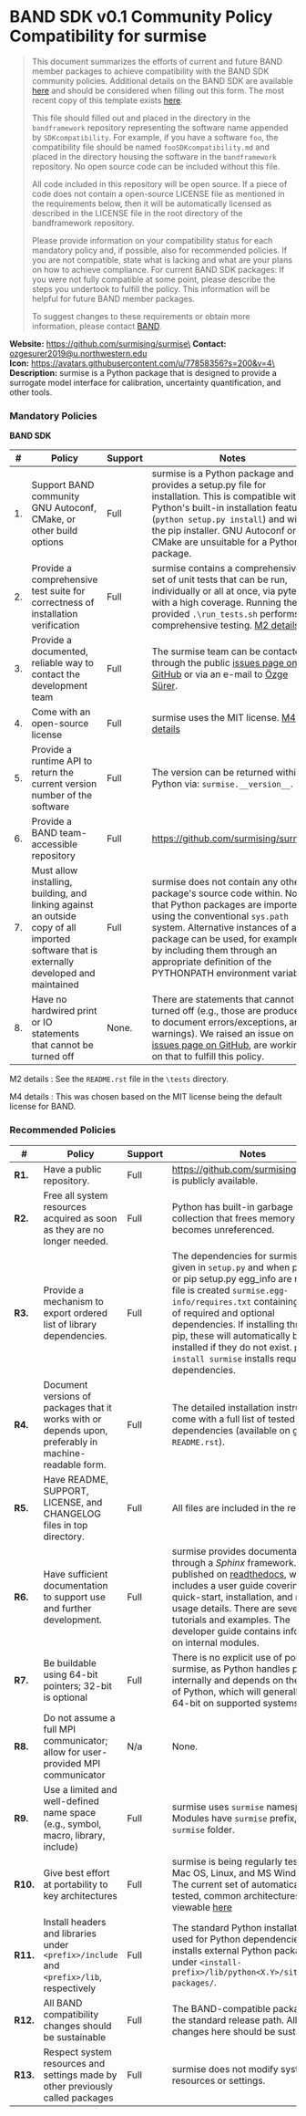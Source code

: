 # BAND SDK v0.1 Community Policy Compatibility for surmise


> This document summarizes the efforts of current and future BAND member packages to achieve compatibility with the BAND SDK community policies.  Additional details on the BAND SDK are available [here](https://github.com/bandframework/bandframework/resources/sdkpolicies/bandsdk.md) and should be considered when filling out this form. The most recent copy of this template exists [here](https://github.com/bandframework/bandframework/resources/sdkpolicies/template.md).
>
> This file should filled out and placed in the directory in the `bandframework` repository representing the software name appended by `SDKcompatibility`.  For example, if you have a software `foo`, the compatibility file should be named `fooSDKcompatibility.md` and placed in the directory housing the software in the `bandframework` repository. No open source code can be included without this file.
>
> All code included in this repository will be open source.  If a piece of code does not contain a open-source LICENSE file as mentioned in the requirements below, then it will be automatically licensed as described in the LICENSE file in the root directory of the bandframework repository.
>
> Please provide information on your compatibility status for each mandatory policy and, if possible, also for recommended policies. If you are not compatible, state what is lacking and what are your plans on how to achieve compliance. For current BAND SDK packages: If you were not fully compatible at some point, please describe the steps you undertook to fulfill the policy. This information will be helpful for future BAND member packages.
>
> To suggest changes to these requirements or obtain more information, please contact [BAND](https://bandframework.github.io).



**Website:** https://github.com/surmising/surmise\
**Contact:** ozgesurer2019@u.northwestern.edu\
**Icon:** https://avatars.githubusercontent.com/u/77858356?s=200&v=4\
**Description:** surmise is a Python package that is designed to provide a surrogate model interface for calibration, uncertainty quantification, and other tools.


### Mandatory Policies

**BAND SDK**

| # | Policy                 |Support| Notes                   |
|---|-----------------------|-------|-------------------------|
| 1. | Support BAND community GNU Autoconf, CMake, or other build options |Full| surmise is a Python package and provides a setup.py file for installation. This is compatible with Python's built-in installation feature (``python setup.py install``) and with the pip installer. GNU Autoconf or CMake are unsuitable for a Python package. |
| 2. | Provide a comprehensive test suite for correctness of installation verification |Full| surmise contains a comprehensive set of unit tests that can be run, individually or all at once, via pytest with a high coverage. Running the provided ``.\run_tests.sh`` performs comprehensive testing. [M2 details](#m2-details)|
| 3. | Provide a documented, reliable way to contact the development team |Full| The surmise team can be contacted through the public [issues page on GitHub](https://github.com/surmising/surmise/issues) or via an e-mail to [Özge Sürer](ozgesurer2019@u.northwestern.edu).|
| 4. | Come with an open-source license |Full| surmise uses the MIT license. [M4 details](#m4-details)|
| 5. | Provide a runtime API to return the current version number of the software |Full| The version can be returned within Python via: `surmise.__version__`.|
| 6. | Provide a BAND team-accessible repository |Full| https://github.com/surmising/surmise |
| 7. | Must allow installing, building, and linking against an outside copy of all imported software that is externally developed and maintained |Full| surmise does not contain any other package's source code within. Note that Python packages are imported using the conventional `sys.path` system. Alternative instances of a package can be used, for example, by including them through an appropriate definition of the PYTHONPATH environment variable.|
| 8. |  Have no hardwired print or IO statements that cannot be turned off |None.| There are statements that cannot be turned off (e.g., those are produced to document errors/exceptions, and warnings). We raised an issue on [issues page on GitHub](https://github.com/surmising/surmise/issues), are working on that to fulfill this policy. |

M2 details <a id="m2-details"></a>: See the `README.rst` file in the `\tests` directory.

M4 details <a id="m4-details"></a>: This was chosen based on the MIT license being the default license for BAND.


### Recommended Policies

| #  | Policy                 |Support| Notes                   |
|---|------------------------|-------|-------------------------|
|**R1.**| Have a public repository. |Full| https://github.com/surmising/surmise is publicly available. |
|**R2.**| Free all system resources acquired as soon as they are no longer needed. |Full| Python has built-in garbage collection that frees memory when it becomes unreferenced. |
|**R3.**| Provide a mechanism to export ordered list of library dependencies. |Full| The dependencies for surmise are given in `setup.py` and when pip install or pip setup.py egg_info are run, a file is created `surmise.egg-info/requires.txt` containing the list of required and optional dependencies. If installing through pip, these will automatically be installed if they do not exist. `pip install surmise` installs required dependencies. |
|**R4.**| Document versions of packages that it works with or depends upon, preferably in machine-readable form.  |Full| The detailed installation instructions come with a full list of tested external dependencies (available on github `README.rst`). |
|**R5.**| Have README, SUPPORT, LICENSE, and CHANGELOG files in top directory.  |Full| All files are included in the repository. |
|**R6.**| Have sufficient documentation to support use and further development. |Full| surmise provides documentation through a *Sphinx* framework. It is published on [readthedocs](https://surmise.readthedocs.io), which includes a user guide covering quick-start, installation, and many usage details. There are several tutorials and examples. The developer guide contains information on internal modules. |
|**R7.**| Be buildable using 64-bit pointers; 32-bit is optional |Full| There is no explicit use of pointers in surmise, as Python handles pointers internally and depends on the install of Python, which will generally be 64-bit on supported systems.|
|**R8.**| Do not assume a full MPI communicator; allow for user-provided MPI communicator |N/a| None. |
|**R9.**| Use a limited and well-defined name space (e.g., symbol, macro, library, include) |Full| surmise uses `surmise` namespace. Modules have `surmise` prefix, and in `surmise` folder.|
|**R10.**| Give best effort at portability to key architectures |Full| surmise is being regularly tested on Mac OS, Linux, and MS Windows. The current set of automatically tested, common architectures is viewable [here](https://github.com/surmising/surmise/blob/master/.github/workflows/python-package.yml) |
|**R11.**| Install headers and libraries under `<prefix>/include` and `<prefix>/lib`, respectively |Full| The standard Python installation is used for Python dependencies. This installs external Python packages under `<install-prefix>/lib/python<X.Y>/site-packages/`.|
|**R12.**| All BAND compatibility changes should be sustainable |Full| The BAND-compatible package is in the standard release path. All the changes here should be sustainable.|
|**R13.**| Respect system resources and settings made by other previously called packages |Full| surmise does not modify system resources or settings.|

